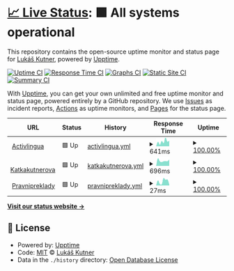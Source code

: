 # [📈 Live Status](https://tukak.github.io/activlingua-uptime): <!--live status--> **🟩 All systems operational**

This repository contains the open-source uptime monitor and status page for [Lukáš Kutner](https://tukak.github.io/activlingua-uptime), powered by [Upptime](https://github.com/upptime/upptime).

[![Uptime CI](https://github.com/tukak/activlingua-uptime/workflows/Uptime%20CI/badge.svg)](https://github.com/tukak/activlingua-uptime/actions?query=workflow%3A%22Uptime+CI%22)
[![Response Time CI](https://github.com/tukak/activlingua-uptime/workflows/Response%20Time%20CI/badge.svg)](https://github.com/tukak/activlingua-uptime/actions?query=workflow%3A%22Response+Time+CI%22)
[![Graphs CI](https://github.com/tukak/activlingua-uptime/workflows/Graphs%20CI/badge.svg)](https://github.com/tukak/activlingua-uptime/actions?query=workflow%3A%22Graphs+CI%22)
[![Static Site CI](https://github.com/tukak/activlingua-uptime/workflows/Static%20Site%20CI/badge.svg)](https://github.com/tukak/activlingua-uptime/actions?query=workflow%3A%22Static+Site+CI%22)
[![Summary CI](https://github.com/tukak/activlingua-uptime/workflows/Summary%20CI/badge.svg)](https://github.com/tukak/activlingua-uptime/actions?query=workflow%3A%22Summary+CI%22)

With [Upptime](https://upptime.js.org), you can get your own unlimited and free uptime monitor and status page, powered entirely by a GitHub repository. We use [Issues](https://github.com/tukak/activlingua-uptime/issues) as incident reports, [Actions](https://github.com/tukak/activlingua-uptime/actions) as uptime monitors, and [Pages](https://tukak.github.io/activlingua-uptime) for the status page.

<!--start: status pages-->
<!-- This summary is generated by Upptime (https://github.com/upptime/upptime) -->
<!-- Do not edit this manually, your changes will be overwritten -->
<!-- prettier-ignore -->
| URL | Status | History | Response Time | Uptime |
| --- | ------ | ------- | ------------- | ------ |
| <img alt="" src="https://icons.duckduckgo.com/ip3/www.activlingua.cz.ico" height="13"> [Activlingua](http://www.activlingua.cz) | 🟩 Up | [activlingua.yml](https://github.com/tukak/activlingua-uptime/commits/HEAD/history/activlingua.yml) | <details><summary><img alt="Response time graph" src="./graphs/activlingua/response-time-week.png" height="20"> 641ms</summary><br><a href="https://tukak.github.io/activlingua-uptime/history/activlingua"><img alt="Response time 406" src="https://img.shields.io/endpoint?url=https%3A%2F%2Fraw.githubusercontent.com%2Ftukak%2Factivlingua-uptime%2FHEAD%2Fapi%2Factivlingua%2Fresponse-time.json"></a><br><a href="https://tukak.github.io/activlingua-uptime/history/activlingua"><img alt="24-hour response time 746" src="https://img.shields.io/endpoint?url=https%3A%2F%2Fraw.githubusercontent.com%2Ftukak%2Factivlingua-uptime%2FHEAD%2Fapi%2Factivlingua%2Fresponse-time-day.json"></a><br><a href="https://tukak.github.io/activlingua-uptime/history/activlingua"><img alt="7-day response time 641" src="https://img.shields.io/endpoint?url=https%3A%2F%2Fraw.githubusercontent.com%2Ftukak%2Factivlingua-uptime%2FHEAD%2Fapi%2Factivlingua%2Fresponse-time-week.json"></a><br><a href="https://tukak.github.io/activlingua-uptime/history/activlingua"><img alt="30-day response time 475" src="https://img.shields.io/endpoint?url=https%3A%2F%2Fraw.githubusercontent.com%2Ftukak%2Factivlingua-uptime%2FHEAD%2Fapi%2Factivlingua%2Fresponse-time-month.json"></a><br><a href="https://tukak.github.io/activlingua-uptime/history/activlingua"><img alt="1-year response time 414" src="https://img.shields.io/endpoint?url=https%3A%2F%2Fraw.githubusercontent.com%2Ftukak%2Factivlingua-uptime%2FHEAD%2Fapi%2Factivlingua%2Fresponse-time-year.json"></a></details> | <details><summary><a href="https://tukak.github.io/activlingua-uptime/history/activlingua">100.00%</a></summary><a href="https://tukak.github.io/activlingua-uptime/history/activlingua"><img alt="All-time uptime 99.86%" src="https://img.shields.io/endpoint?url=https%3A%2F%2Fraw.githubusercontent.com%2Ftukak%2Factivlingua-uptime%2FHEAD%2Fapi%2Factivlingua%2Fuptime.json"></a><br><a href="https://tukak.github.io/activlingua-uptime/history/activlingua"><img alt="24-hour uptime 100.00%" src="https://img.shields.io/endpoint?url=https%3A%2F%2Fraw.githubusercontent.com%2Ftukak%2Factivlingua-uptime%2FHEAD%2Fapi%2Factivlingua%2Fuptime-day.json"></a><br><a href="https://tukak.github.io/activlingua-uptime/history/activlingua"><img alt="7-day uptime 100.00%" src="https://img.shields.io/endpoint?url=https%3A%2F%2Fraw.githubusercontent.com%2Ftukak%2Factivlingua-uptime%2FHEAD%2Fapi%2Factivlingua%2Fuptime-week.json"></a><br><a href="https://tukak.github.io/activlingua-uptime/history/activlingua"><img alt="30-day uptime 99.89%" src="https://img.shields.io/endpoint?url=https%3A%2F%2Fraw.githubusercontent.com%2Ftukak%2Factivlingua-uptime%2FHEAD%2Fapi%2Factivlingua%2Fuptime-month.json"></a><br><a href="https://tukak.github.io/activlingua-uptime/history/activlingua"><img alt="1-year uptime 99.99%" src="https://img.shields.io/endpoint?url=https%3A%2F%2Fraw.githubusercontent.com%2Ftukak%2Factivlingua-uptime%2FHEAD%2Fapi%2Factivlingua%2Fuptime-year.json"></a></details>
| <img alt="" src="https://icons.duckduckgo.com/ip3/www.katkakutnerova.cz.ico" height="13"> [Katkakutnerova](https://www.katkakutnerova.cz) | 🟩 Up | [katkakutnerova.yml](https://github.com/tukak/activlingua-uptime/commits/HEAD/history/katkakutnerova.yml) | <details><summary><img alt="Response time graph" src="./graphs/katkakutnerova/response-time-week.png" height="20"> 696ms</summary><br><a href="https://tukak.github.io/activlingua-uptime/history/katkakutnerova"><img alt="Response time 665" src="https://img.shields.io/endpoint?url=https%3A%2F%2Fraw.githubusercontent.com%2Ftukak%2Factivlingua-uptime%2FHEAD%2Fapi%2Fkatkakutnerova%2Fresponse-time.json"></a><br><a href="https://tukak.github.io/activlingua-uptime/history/katkakutnerova"><img alt="24-hour response time 844" src="https://img.shields.io/endpoint?url=https%3A%2F%2Fraw.githubusercontent.com%2Ftukak%2Factivlingua-uptime%2FHEAD%2Fapi%2Fkatkakutnerova%2Fresponse-time-day.json"></a><br><a href="https://tukak.github.io/activlingua-uptime/history/katkakutnerova"><img alt="7-day response time 696" src="https://img.shields.io/endpoint?url=https%3A%2F%2Fraw.githubusercontent.com%2Ftukak%2Factivlingua-uptime%2FHEAD%2Fapi%2Fkatkakutnerova%2Fresponse-time-week.json"></a><br><a href="https://tukak.github.io/activlingua-uptime/history/katkakutnerova"><img alt="30-day response time 672" src="https://img.shields.io/endpoint?url=https%3A%2F%2Fraw.githubusercontent.com%2Ftukak%2Factivlingua-uptime%2FHEAD%2Fapi%2Fkatkakutnerova%2Fresponse-time-month.json"></a><br><a href="https://tukak.github.io/activlingua-uptime/history/katkakutnerova"><img alt="1-year response time 670" src="https://img.shields.io/endpoint?url=https%3A%2F%2Fraw.githubusercontent.com%2Ftukak%2Factivlingua-uptime%2FHEAD%2Fapi%2Fkatkakutnerova%2Fresponse-time-year.json"></a></details> | <details><summary><a href="https://tukak.github.io/activlingua-uptime/history/katkakutnerova">100.00%</a></summary><a href="https://tukak.github.io/activlingua-uptime/history/katkakutnerova"><img alt="All-time uptime 99.99%" src="https://img.shields.io/endpoint?url=https%3A%2F%2Fraw.githubusercontent.com%2Ftukak%2Factivlingua-uptime%2FHEAD%2Fapi%2Fkatkakutnerova%2Fuptime.json"></a><br><a href="https://tukak.github.io/activlingua-uptime/history/katkakutnerova"><img alt="24-hour uptime 100.00%" src="https://img.shields.io/endpoint?url=https%3A%2F%2Fraw.githubusercontent.com%2Ftukak%2Factivlingua-uptime%2FHEAD%2Fapi%2Fkatkakutnerova%2Fuptime-day.json"></a><br><a href="https://tukak.github.io/activlingua-uptime/history/katkakutnerova"><img alt="7-day uptime 100.00%" src="https://img.shields.io/endpoint?url=https%3A%2F%2Fraw.githubusercontent.com%2Ftukak%2Factivlingua-uptime%2FHEAD%2Fapi%2Fkatkakutnerova%2Fuptime-week.json"></a><br><a href="https://tukak.github.io/activlingua-uptime/history/katkakutnerova"><img alt="30-day uptime 100.00%" src="https://img.shields.io/endpoint?url=https%3A%2F%2Fraw.githubusercontent.com%2Ftukak%2Factivlingua-uptime%2FHEAD%2Fapi%2Fkatkakutnerova%2Fuptime-month.json"></a><br><a href="https://tukak.github.io/activlingua-uptime/history/katkakutnerova"><img alt="1-year uptime 99.99%" src="https://img.shields.io/endpoint?url=https%3A%2F%2Fraw.githubusercontent.com%2Ftukak%2Factivlingua-uptime%2FHEAD%2Fapi%2Fkatkakutnerova%2Fuptime-year.json"></a></details>
| <img alt="" src="https://icons.duckduckgo.com/ip3/www.pravnipreklady.eu.ico" height="13"> [Pravnipreklady](https://www.pravnipreklady.eu) | 🟩 Up | [pravnipreklady.yml](https://github.com/tukak/activlingua-uptime/commits/HEAD/history/pravnipreklady.yml) | <details><summary><img alt="Response time graph" src="./graphs/pravnipreklady/response-time-week.png" height="20"> 27ms</summary><br><a href="https://tukak.github.io/activlingua-uptime/history/pravnipreklady"><img alt="Response time 29" src="https://img.shields.io/endpoint?url=https%3A%2F%2Fraw.githubusercontent.com%2Ftukak%2Factivlingua-uptime%2FHEAD%2Fapi%2Fpravnipreklady%2Fresponse-time.json"></a><br><a href="https://tukak.github.io/activlingua-uptime/history/pravnipreklady"><img alt="24-hour response time 6" src="https://img.shields.io/endpoint?url=https%3A%2F%2Fraw.githubusercontent.com%2Ftukak%2Factivlingua-uptime%2FHEAD%2Fapi%2Fpravnipreklady%2Fresponse-time-day.json"></a><br><a href="https://tukak.github.io/activlingua-uptime/history/pravnipreklady"><img alt="7-day response time 27" src="https://img.shields.io/endpoint?url=https%3A%2F%2Fraw.githubusercontent.com%2Ftukak%2Factivlingua-uptime%2FHEAD%2Fapi%2Fpravnipreklady%2Fresponse-time-week.json"></a><br><a href="https://tukak.github.io/activlingua-uptime/history/pravnipreklady"><img alt="30-day response time 25" src="https://img.shields.io/endpoint?url=https%3A%2F%2Fraw.githubusercontent.com%2Ftukak%2Factivlingua-uptime%2FHEAD%2Fapi%2Fpravnipreklady%2Fresponse-time-month.json"></a><br><a href="https://tukak.github.io/activlingua-uptime/history/pravnipreklady"><img alt="1-year response time 23" src="https://img.shields.io/endpoint?url=https%3A%2F%2Fraw.githubusercontent.com%2Ftukak%2Factivlingua-uptime%2FHEAD%2Fapi%2Fpravnipreklady%2Fresponse-time-year.json"></a></details> | <details><summary><a href="https://tukak.github.io/activlingua-uptime/history/pravnipreklady">100.00%</a></summary><a href="https://tukak.github.io/activlingua-uptime/history/pravnipreklady"><img alt="All-time uptime 99.99%" src="https://img.shields.io/endpoint?url=https%3A%2F%2Fraw.githubusercontent.com%2Ftukak%2Factivlingua-uptime%2FHEAD%2Fapi%2Fpravnipreklady%2Fuptime.json"></a><br><a href="https://tukak.github.io/activlingua-uptime/history/pravnipreklady"><img alt="24-hour uptime 100.00%" src="https://img.shields.io/endpoint?url=https%3A%2F%2Fraw.githubusercontent.com%2Ftukak%2Factivlingua-uptime%2FHEAD%2Fapi%2Fpravnipreklady%2Fuptime-day.json"></a><br><a href="https://tukak.github.io/activlingua-uptime/history/pravnipreklady"><img alt="7-day uptime 100.00%" src="https://img.shields.io/endpoint?url=https%3A%2F%2Fraw.githubusercontent.com%2Ftukak%2Factivlingua-uptime%2FHEAD%2Fapi%2Fpravnipreklady%2Fuptime-week.json"></a><br><a href="https://tukak.github.io/activlingua-uptime/history/pravnipreklady"><img alt="30-day uptime 99.89%" src="https://img.shields.io/endpoint?url=https%3A%2F%2Fraw.githubusercontent.com%2Ftukak%2Factivlingua-uptime%2FHEAD%2Fapi%2Fpravnipreklady%2Fuptime-month.json"></a><br><a href="https://tukak.github.io/activlingua-uptime/history/pravnipreklady"><img alt="1-year uptime 99.99%" src="https://img.shields.io/endpoint?url=https%3A%2F%2Fraw.githubusercontent.com%2Ftukak%2Factivlingua-uptime%2FHEAD%2Fapi%2Fpravnipreklady%2Fuptime-year.json"></a></details>

<!--end: status pages-->

[**Visit our status website →**](https://tukak.github.io/activlingua-uptime)

## 📄 License

- Powered by: [Upptime](https://github.com/upptime/upptime)
- Code: [MIT](./LICENSE) © [Lukáš Kutner](https://tukak.github.io/activlingua-uptime)
- Data in the `./history` directory: [Open Database License](https://opendatacommons.org/licenses/odbl/1-0/)
